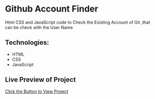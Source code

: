 # Github Account Finder
Html CSS and JavaScript code to Check the Existing Account of Git ,that can be check with the User Name
## Technologies:
- HTML
- CSS
- JavaScript


## Live Preview of Project
[Click the Button to View Project](https://ali-sufyan.github.io/Gitaccountfind/)


